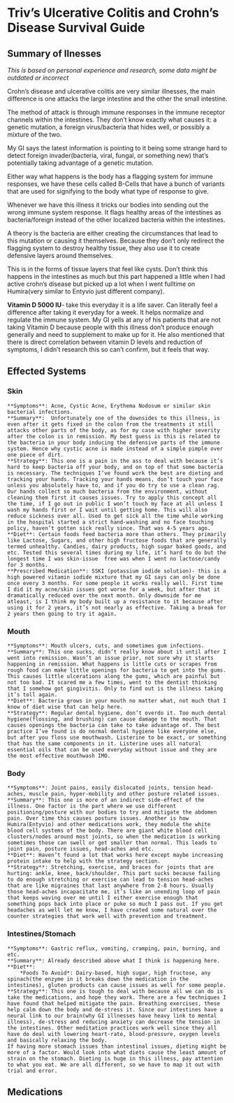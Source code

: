 # Triv’s Ulcerative Colitis and Crohn’s Disease Survival Guide

## Summary of Ilnesses
*This is based on personal experience and research, some data might be outdated or incorrect*

Crohn’s disease and ulcerative colitis are very similar illnesses, the main difference is one attacks the large intestine and the other the small intestine.
<p>The method of attack is through immune responses in the immune receptor channels within the intestines. They don’t know exactly what causes it: a genetic mutation,  a foreign virus/bacteria that hides well, 
or possibly a mixture of the two.</p>
<p>My GI says the latest information is pointing to it being some strange hard to detect foreign invader(bacteria, viral, fungal, or something new) that’s potentially taking advantage of a genetic mutation.</p>
<p>Either way what happens is the body has a flagging system for immune responses, we have these cells called B-Cells that have a bunch of variants that are used for signifying to the body 
what type of response to give.</p> 
Whenever we have this illness it tricks our bodies into sending out the wrong immune system response. It flags healthy areas of the intestines as bacteria/foreign instead of the other localized bacteria within the intestines. 
<p>A theory is the bacteria are either creating the circumstances that lead to this mutation or causing it themselves. Because they don’t only redirect the flagging system to destroy healthy tissue, 
they also use it to create defensive layers around themselves.</p>
<p>This is in the forms of tissue layers that feel like cysts. Don’t think this happens in the intestines as much but this part happened a little when I had active crohn’s disease but picked up a lot when
 I went fulltime on Humira(very similar to Entyvio just different company).</p>

**Vitamin D 5000 IU**- take this everyday it is a life saver. Can literally feel a difference after taking it everyday for a week. It helps normalize and regulate the immune system. My GI yells at any of his patients that are not taking Vitamin D because people with this illness don’t produce enough generally and need to supplement to make up for it. He also mentioned that there is direct correlation between vitamin D levels and reduction of symptoms, I didn’t research this so can’t confirm, but it feels that way.

## Effected Systems

### Skin
	**Symptoms**: Acne, Cystic Acne, Erythema Nodosum or similar skin bacterial infections. 
	**Summary**:  Unfortunately one of the downsides to this illness, is even after it gets fixed in the colon from the treatments it still attacks other parts of the body, as for my case with higher severity after the colon is in remission. My best guess is this is related to the bacteria in your body inducing the defensive parts of the immune system. Hence why cystic acne is made instead of a simple pimple over one piece of dirt.
	**Strategy**: This one is a pain in the ass to deal with because it’s hard to keep bacteria off your body, and on top of that some bacteria is necessary. The techniques I’ve found work the best are dieting and tracking your hands. Tracking your hands means, don’t touch your face unless you absolutely have to, and if you do try to use a clean rag. Our hands collect so much bacteria from the environment, without cleaning them first it causes issues. Try to apply this concept all the time, if I go out in public I won’t touch my face at all unless I wash my hands first or I wait until getting home. This will also reduce sickness over all. Used to get sick all the time while working in the hospital started a strict hand-washing and no face touching policy, haven’t gotten sick really since. That was 4-5 years ago.
	**Diet**: Certain foods feed bacteria more than others. They primarily like Lactose, Sugars, and other high fructose foods that are generally termed unhealthy. Candies, dairy products, high sugar baked goods, and etc. Tested this several times during my life, it’s hard to do but the longest time I was skin-issue  free was when I went no lactose/candy for 3 months. 
	**Prescribed Medication**: SSKI (potassium iodide solution)- this is a high powered vitamin iodide mixture that my GI says can only be done once every 3 months. For some people it works really well. First time I did it my acne/skin issues got worse for a week, but after that it dramatically reduced over the next month. Only downside for me atleast, is I think my body built up a resistance to it because after using it for 2 years, it’s not nearly as effective. Taking a break for 2 years then going to try it again.

### Mouth
	**Symptoms**: Mouth ulcers, cuts, and sometimes gum infections.
	**Summary**: This one sucks, didn’t really know about it until after I went into remission. Wasn’t an issue prior, not sure why it starts happening in remission. What happens is little cuts or scrapes from rough food can make little openings for bacteria to get into the gums. This causes little ulcerations along the gums, which are painful but not too bad. It scared me a few times, went to the dentist thinking that I somehow got gingivitis. Only to find out is the illness taking it’s toll again.
	**Diet**: Bacteria grows in your mouth no matter what, not much that I know of diet wise that can help here.
	**Strategy**: Regular dental hygiene, don’t overdo it. Too much dental hygiene(flossing, and brushing) can cause damage to the mouth. That causes openings the bacteria can take to take advantage of. The best practice I’ve found is do normal dental hygiene like everyone else, but after you floss use mouthwash. Listerine to be exact, or something that has the same components in it. Listerine uses all natural essential oils that can be used everyday without issue and they are the most effective mouthwash IMO.
	
### Body
	**Symptoms**: Joint pains, easily dislocated joints, tension head-aches, muscle pain, hyper-mobility and other posture related issues.
	**Summary**: This one is more of an indirect side-effect of the illness. One factor is the part where we use different positioning/posture with our bodies to try and mitigate the abdomen pain. Over time this causes posture issues. Another is how Humira(Entyvio) and other medications work, they module the white blood cell systems of the body. There are giant white blood cell clusters/nodes around most joints, so when the medication is working sometimes those can swell or get smaller than normal. This leads to joint pain, posture issues, head-aches and etc.
	**Diet**: Haven’t found a lot that works here except maybe increasing protein intake to help with the strategy section.
	**Strategy**: Stretching, exercise, and braces for joints that are hurting: ankle, knee, back/shoulder. This part sucks because failing to do enough stretching or exercise can lead to tension head-aches that are like migraines that last anywhere from 2-8 hours. Usually those head-aches incapacitate me, it’s like an unending loop of pain that keeps waving over me until I either exercise enough that something pops back into place or puke so much I pass out. If you get headaches as well let me know, I have created some natural over the counter strategies that work well with prevention and treatment.

### Intestines/Stomach
	**Symptoms**: Gastric reflux, vomiting, cramping, pain, burning, and etc.
	**Summary**: Already described above what I think is happening here. 
	**Diet**: 
		*Foods To Avoid*: Dairy-based, high sugar, high fructose, any spinach(the enzyme in it breaks down the medication in the intestines), gluten products can cause issues as well for some people.
	**Strategy**: This one is tough to deal with because all we can do is take the medications, and hope they work. There are a few techniques I have found that helped mitigate the pain. Breathing exercises, these help calm down the body and de-stress it. Since our intestines have a neural link to our brain(why GI illnesses have heavy link to mental illness), de-stress and reducing anxiety can decrease the tension in the intestines. Other meditation practices work well since they all have do deal with lowering heart-rate, blood-pressure, oxygen levels and basically relaxing the body. 
	If having more stomach issues than intestinal issues, dieting might be more of a factor. Would look into what diets cause the least amount of strain on the stomach. Dieting is huge in this illness, pay attention to what you eat. We are all different, so we have to map it out with trial and error.



## Medications
	

